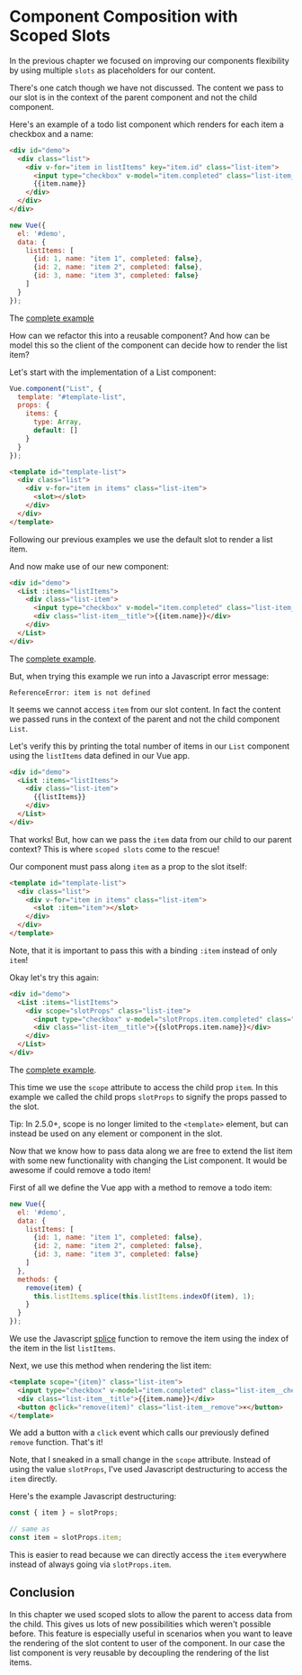 # Component Composition with Scoped Slots

In the previous chapter we focused on improving our components flexibility by using multiple `slots` as placeholders for our content.

There's one catch though we have not discussed. The content we pass to our slot is in the context of the parent component and not the child component.

Here's an example of a todo list component which renders for each item a checkbox and a name:

```html
<div id="demo">
  <div class="list">
    <div v-for="item in listItems" key="item.id" class="list-item">
      <input type="checkbox" v-model="item.completed" class="list-item__checkbox" />
      {{item.name}}
    </div>
  </div>
</div>
```

```js
new Vue({ 
  el: '#demo',
  data: {
    listItems: [
      {id: 1, name: "item 1", completed: false},
      {id: 2, name: "item 2", completed: false},
      {id: 3, name: "item 3", completed: false}
    ]
  }
});
```

The [complete example](src/chapter-4/example-1)

How can we refactor this into a reusable component? And how can be model this so the client of the component can decide how to render the list item?

Let's start with the implementation of a List component:

```js
Vue.component("List", {
  template: "#template-list",
  props: {
    items: {
      type: Array, 
      default: []
    }
  }
});
```

```html
<template id="template-list">  
  <div class="list">
    <div v-for="item in items" class="list-item">
      <slot></slot>
    </div>
  </div>
</template>
```

Following our previous examples we use the default slot to render a list item.

And now make use of our new component:

```html
<div id="demo">
  <List :items="listItems">
    <div class="list-item">
      <input type="checkbox" v-model="item.completed" class="list-item__checkbox" />
      <div class="list-item__title">{{item.name}}</div>
    </div>
  </List>
</div>
```

The [complete example](src/chapter-4/example-2).

But, when trying this example we run into a Javascript error message:

```text
ReferenceError: item is not defined
```

It seems we cannot access `item` from our slot content. In fact the content we passed runs in the context of the parent and not the child component `List`.

Let's verify this by printing the total number of items in our `List` component using the `listItems` data defined in our Vue app.

```html
<div id="demo">
  <List :items="listItems">
    <div class="list-item">
      {{listItems}}
    </div>
  </List>
</div>
```

That works! But, how can we pass the `item` data from our child to our parent context? This is where `scoped slots` come to the rescue!

Our component must pass along `item` as a prop to the slot itself:

```html
<template id="template-list">  
  <div class="list">
    <div v-for="item in items" class="list-item">
      <slot :item="item"></slot>
    </div>
  </div>
</template>
```

Note, that it is important to pass this with a binding `:item` instead of only `item`!

Okay let's try this again:

```html
<div id="demo">
  <List :items="listItems">
    <div scope="slotProps" class="list-item">
      <input type="checkbox" v-model="slotProps.item.completed" class="list-item__checkbox" />
      <div class="list-item__title">{{slotProps.item.name}}</div>
    </div>
  </List>
</div>
```

The [complete example](src/chapter-4/example-3).

This time we use the `scope` attribute to access the child prop `item`. In this example we called the child props `slotProps` to signify the props passed to the slot.

Tip: In 2.5.0+, scope is no longer limited to the `<template>` element, but can instead be used on any element or component in the slot.

Now that we know how to pass data along we are free to extend the list item with some new functionality with changing the List component. It would be awesome if could remove a todo item!

First of all we define the Vue app with a method to remove a todo item:

```js
new Vue({ 
  el: '#demo',
  data: {
    listItems: [
      {id: 1, name: "item 1", completed: false},
      {id: 2, name: "item 2", completed: false},
      {id: 3, name: "item 3", completed: false}
    ]
  },
  methods: {
    remove(item) {
      this.listItems.splice(this.listItems.indexOf(item), 1);
    }
  }
});
```

We use the Javascript [splice](https://developer.mozilla.org/en-US/docs/Web/JavaScript/Reference/Global_Objects/Array/splice) function to remove the item using the index of the item in the list `listItems`.

Next, we use this method when rendering the list item:

```html
<template scope="{item}" class="list-item">
  <input type="checkbox" v-model="item.completed" class="list-item__checkbox" />
  <div class="list-item__title">{{item.name}}</div>
  <button @click="remove(item)" class="list-item__remove">×</button>
</template>
```

We add a button with a `click` event which calls our previously defined `remove` function. That's it!

Note, that I sneaked in a small change in the `scope` attribute. Instead of using the value `slotProps`, I've used Javascript destructuring to access the `item` directly.

Here's the example Javascript destructuring:

```js
const { item } = slotProps;

// same as 
const item = slotProps.item;
```

This is easier to read because we can directly access the `item` everywhere instead of always going via `slotProps.item`.

## Conclusion

In this chapter we used scoped slots to allow the parent to access data from the child. This gives us lots of new possibilities which weren't possible before. This feature is especially useful in scenarios when you want to leave the rendering of the slot content to user of the component. In our case the list component is very reusable by decoupling the rendering of the list items.